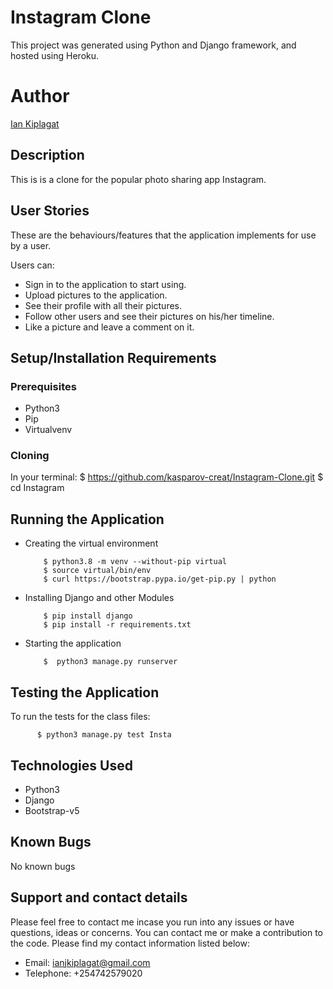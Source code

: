 # Instagram Clone

This project was generated using Python and Django framework, and hosted using Heroku.

# Author

[Ian Kiplagat](https://github.com/kasparov-creat/)

## Description

This is is a clone for the popular photo sharing app Instagram.

## User Stories

These are the behaviours/features that the application implements for use by a user.

Users can:

- Sign in to the application to start using.
- Upload pictures to the application.
- See their profile with all their pictures.
- Follow other users and see their pictures on his/her timeline.
- Like a picture and leave a comment on it.

## Setup/Installation Requirements

### Prerequisites

- Python3
- Pip
- Virtualvenv

### Cloning

In your terminal:
$ https://github.com/kasparov-creat/Instagram-Clone.git
$ cd Instagram

## Running the Application

- Creating the virtual environment

          $ python3.8 -m venv --without-pip virtual
          $ source virtual/bin/env
          $ curl https://bootstrap.pypa.io/get-pip.py | python

- Installing Django and other Modules

          $ pip install django
          $ pip install -r requirements.txt

- Starting the application

          $  python3 manage.py runserver

## Testing the Application

To run the tests for the class files:

          $ python3 manage.py test Insta

## Technologies Used

- Python3
- Django
- Bootstrap-v5

## Known Bugs

No known bugs

## Support and contact details

Please feel free to contact me incase you run into any issues or have questions, ideas or concerns. You can contact me or make a contribution to the code. Please find my contact information listed below:

- Email: ianjkiplagat@gmail.com
- Telephone: +254742579020
